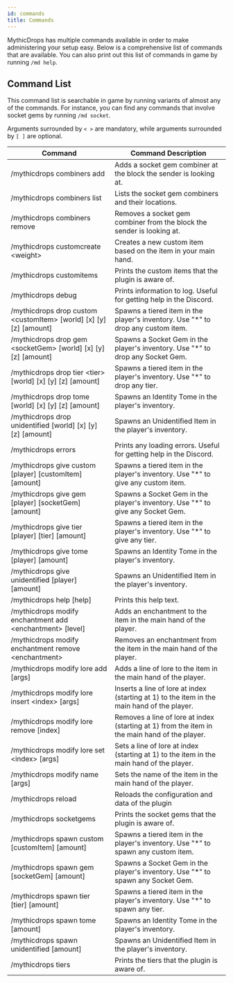 ```yaml
---
id: commands
title: Commands
---
```


MythicDrops has multiple commands available in order to make administering
your setup easy. Below is a comprehensive list of commands that are available.
You can also print out this list of commands in game by running `/md help`.

## Command List

This command list is searchable in game by running variants of almost any of the commands.
For instance, you can find any commands that involve socket gems by running `/md socket`.

Arguments surrounded by `< >` are mandatory, while arguments surrounded by `[ ]`
are optional.

| Command                                                                  | Command Description                                                                           |
| ------------------------------------------------------------------------ | --------------------------------------------------------------------------------------------- |
| /mythicdrops combiners add                                               | Adds a socket gem combiner at the block the sender is looking at.                             |
| /mythicdrops combiners list                                              | Lists the socket gem combiners and their locations.                                           |
| /mythicdrops combiners remove                                            | Removes a socket gem combiner from the block the sender is looking at.                        |
| /mythicdrops customcreate <weight\>                                      | Creates a new custom item based on the item in your main hand.                                |
| /mythicdrops customitems                                                 | Prints the custom items that the plugin is aware of.                                          |
| /mythicdrops debug                                                       | Prints information to log. Useful for getting help in the Discord.                            |
| /mythicdrops drop custom <customItem\> \[world] \[x] \[y] \[z] \[amount] | Spawns a tiered item in the player's inventory. Use "\*" to drop any custom item.             |
| /mythicdrops drop gem <socketGem\> \[world] \[x] \[y] \[z] \[amount]     | Spawns a Socket Gem in the player's inventory. Use "\*" to drop any Socket Gem.               |
| /mythicdrops drop tier <tier\> \[world] \[x] \[y] \[z] \[amount]         | Spawns a tiered item in the player's inventory. Use "\*" to drop any tier.                    |
| /mythicdrops drop tome \[world] \[x] \[y] \[z] \[amount]                 | Spawns an Identity Tome in the player's inventory.                                            |
| /mythicdrops drop unidentified \[world] \[x] \[y] \[z] \[amount]         | Spawns an Unidentified Item in the player's inventory.                                        |
| /mythicdrops errors                                                      | Prints any loading errors. Useful for getting help in the Discord.                            |
| /mythicdrops give custom \[player] \[customItem] \[amount]               | Spawns a tiered item in the player's inventory. Use "\*" to give any custom item.             |
| /mythicdrops give gem \[player] \[socketGem] \[amount]                   | Spawns a Socket Gem in the player's inventory. Use "\*" to give any Socket Gem.               |
| /mythicdrops give tier \[player] \[tier] \[amount]                       | Spawns a tiered item in the player's inventory. Use "\*" to give any tier.                    |
| /mythicdrops give tome \[player] \[amount]                               | Spawns an Identity Tome in the player's inventory.                                            |
| /mythicdrops give unidentified \[player] \[amount]                       | Spawns an Unidentified Item in the player's inventory.                                        |
| /mythicdrops help \[help]                                                | Prints this help text.                                                                        |
| /mythicdrops modify enchantment add <enchantment\> \[level]              | Adds an enchantment to the item in the main hand of the player.                               |
| /mythicdrops modify enchantment remove <enchantment\>                    | Removes an enchantment from the item in the main hand of the player.                          |
| /mythicdrops modify lore add \[args]                                     | Adds a line of lore to the item in the main hand of the player.                               |
| /mythicdrops modify lore insert <index\> \[args]                         | Inserts a line of lore at index (starting at 1) to the item in the main hand of the player.   |
| /mythicdrops modify lore remove \[index]                                 | Removes a line of lore at index (starting at 1) from the item in the main hand of the player. |
| /mythicdrops modify lore set <index\> \[args]                            | Sets a line of lore at index (starting at 1) to the item in the main hand of the player.      |
| /mythicdrops modify name \[args]                                         | Sets the name of the item in the main hand of the player.                                     |
| /mythicdrops reload                                                      | Reloads the configuration and data of the plugin                                              |
| /mythicdrops socketgems                                                  | Prints the socket gems that the plugin is aware of.                                           |
| /mythicdrops spawn custom \[customItem] \[amount]                        | Spawns a tiered item in the player's inventory. Use "\*" to spawn any custom item.            |
| /mythicdrops spawn gem \[socketGem] \[amount]                            | Spawns a Socket Gem in the player's inventory. Use "\*" to spawn any Socket Gem.              |
| /mythicdrops spawn tier \[tier] \[amount]                                | Spawns a tiered item in the player's inventory. Use "\*" to spawn any tier.                   |
| /mythicdrops spawn tome \[amount]                                        | Spawns an Identity Tome in the player's inventory.                                            |
| /mythicdrops spawn unidentified \[amount]                                | Spawns an Unidentified Item in the player's inventory.                                        |
| /mythicdrops tiers                                                       | Prints the tiers that the plugin is aware of.                                                 |
